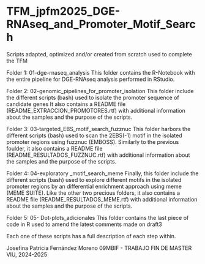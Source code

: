 # TFM_jpfm2025_DGE-RNAseq_and_Promoter_Motif_Search
Scripts adapted, optimized and/or created from scratch used to complete the TFM

Folder 1: 01-dge-rnaseq_analysis 
  This folder contains the R-Notebook with the entire pipeline for DGE-RNAseq analysis performed in RStudio.

Folder 2: 02-genomic_pipelines_for_promoter_isolation
  This folder include the different scripts (bash) used to isolate the promoter sequence of candidate genes
  It also contains a README file (README_EXTRACCION_PROMOTORES.rtf) with additional information about the samples and the purpose of the scripts.

Folder 3: 03-targeted_EBS_motif_search_fuzznuc
  This folder harbors the different scripts (bash) used to scan the 2EBS(-1) motif in the isolated promoter regions using fuzznuc (EMBOSS).
  Similarly to the previous foulder, it also contains a README file (README_RESULTADOS_FUZZNUC.rtf) with additional information about the samples and the purpose of the scripts.
  
Folder 4: 04-exploratory _motif_search_meme
  Finally, this folder include the different scripts (bash) used to explore different motifs in the isolated promoter regions by an differential enrichment approach using meme (MEME SUITE).
  Like the other two precious folders, it also contains a README file (README_RESULTADOS_MEME.rtf) with additional information about the samples and the purpose of the scripts.

Folder 5: 05- Dot-plots_adicionales
  This folder contains the last piece of code in R used to amend the latest comments made on draft3

Each one of these scripts has a full description of each step within.

Josefina Patricia Fernández Moreno
09MBIF - TRABAJO FIN DE MASTER
VIU, 2024-2025
